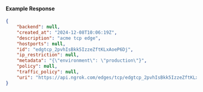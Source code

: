 <!-- Code generated for API Clients. DO NOT EDIT. -->

#### Example Response

```json
{
	"backend": null,
	"created_at": "2024-12-08T10:06:19Z",
	"description": "acme tcp edge",
	"hostports": null,
	"id": "edgtcp_2pvhIsBkk5IzzeZftKLxAoeP6Dj",
	"ip_restriction": null,
	"metadata": "{\"environment\": \"production\"}",
	"policy": null,
	"traffic_policy": null,
	"uri": "https://api.ngrok.com/edges/tcp/edgtcp_2pvhIsBkk5IzzeZftKLxAoeP6Dj"
}
```
